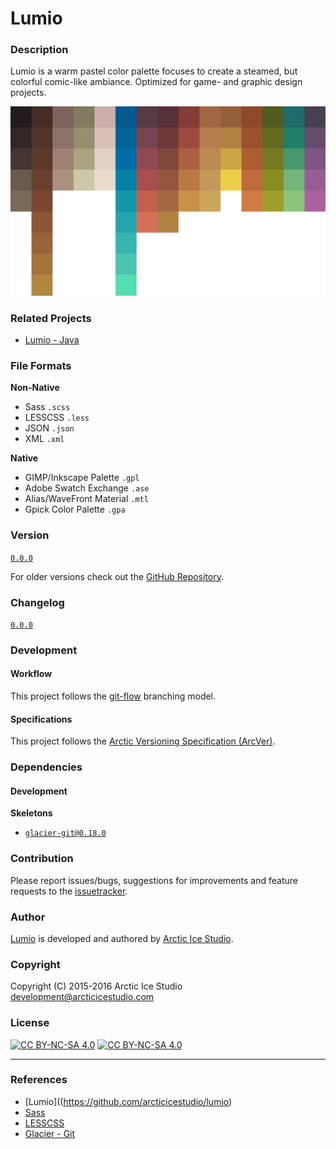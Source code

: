 Lumio
=====

### Description
Lumio is a warm pastel color palette focuses to create a steamed, but colorful comic-like ambiance.
Optimized for game- and graphic design projects.

![Lumio](src/main/native/lumio.png)

### Related Projects
  - [Lumio - Java](https://github.com/arcticicestudio/lumio-java)

### File Formats
**Non-Native**
  - Sass `.scss`
  - LESSCSS `.less`
  - JSON `.json`
  - XML `.xml`

**Native**
  - GIMP/Inkscape Palette `.gpl`
  - Adobe Swatch Exchange `.ase`
  - Alias/WaveFront Material `.mtl`
  - Gpick Color Palette `.gpa`

### Version
[`0.0.0`](https://github.com/arcticicestudio/lumio/releases/latest)

For older versions check out the [GitHub Repository](https://github.com/arcticicestudio/lumio).

### Changelog
[`0.0.0`](CHANGELOG.md)

### Development
#### Workflow
This project follows the [git-flow](http://nvie.com/posts/a-successful-git-branching-model) branching model.

#### Specifications
This project follows the [Arctic Versioning Specification (ArcVer)](https://github.com/arcticicestudio/arcver).

### Dependencies
#### Development
**Skeletons**
  - [`glacier-git@0.18.0`](https://github.com/arcticicestudio/glacier-git)

### Contribution
Please report issues/bugs, suggestions for improvements and feature requests to the [issuetracker](https://github.com/arcticicestudio/lumio/issues).

### Author
[Lumio](https://github.com/arcticicestudio/lumio) is developed and authored by [Arctic Ice Studio](http://arcticicestudio.com).

### Copyright
Copyright (C) 2015-2016 Arctic Ice Studio <development@arcticicestudio.com>

### License
[![CC BY-NC-SA 4.0](http://mirrors.creativecommons.org/presskit/buttons/88x31/svg/by-nc-sa.svg)](http://creativecommons.org/licenses/by-nc-sa/4.0) [![CC BY-NC-SA 4.0](http://www.gnu.org/graphics/gplv3-88x31.png)](http://www.gnu.org/licenses/gpl.txt)

---

### References
  - [Lumio]((https://github.com/arcticicestudio/lumio)
  - [Sass](http://sass-lang.com)
  - [LESSCSS](http://lesscss.org)  
  - [Glacier - Git](https://github.com/arcticicestudio/glacier-git)  
